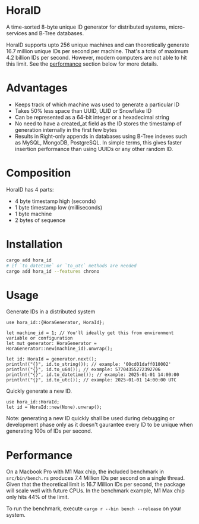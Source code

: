 # HoraID

A time-sorted 8-byte unique ID generator for distributed systems, micro-services and B-Tree databases.

HoraID supports upto 256 unique machines and can theoretically generate 16.7 million unique IDs per second per machine.
That's a total of maximum 4.2 billion IDs per second. However, modern computers are not able to hit this limit. See
the [performance](#performance) section below for more details.

# Advantages

- Keeps track of which machine was used to generate a particular ID
- Takes 50% less space than UUID, ULID or Snowflake ID
- Can be represented as a 64-bit integer or a hexadecimal string
- No need to have a created_at field as the ID stores the timestamp of generation internally in the first few bytes
- Results in Right-only appends in databases using B-Tree indexes such as MySQL, MongoDB, PostgreSQL. In simple terms,
  this gives faster insertion performance than using UUIDs or any other random ID.

# Composition

HoraID has 4 parts:

- 4 byte timestamp high (seconds)
- 1 byte timestamp low (milliseconds)
- 1 byte machine
- 2 bytes of sequence

# Installation

```bash
cargo add hora_id
# if `to_datetime` or `to_utc` methods are needed
cargo add hora_id --features chrono
```

# Usage

Generate IDs in a distributed system

```no_run
use hora_id::{HoraGenerator, HoraId};

let machine_id = 1; // You'll ideally get this from environment variable or configuration
let mut generator: HoraGenerator = HoraGenerator::new(machine_id).unwrap();

let id: HoraId = generator.next();
println!("{}", id.to_string()); // example: '00cd01daff010002'
println!("{}", id.to_u64()); // example: 57704355272392706
println!("{}", id.to_datetime()); // example: 2025-01-01 14:00:00
println!("{}", id.to_utc()); // example: 2025-01-01 14:00:00 UTC
```

Quickly generate a new ID.

```no_run
use hora_id::HoraId;
let id = HoraId::new(None).unwrap();
```

Note: generating a new ID quickly shall be used during debugging or development phase only as it doesn't gaurantee every
ID to be unique when generating 100s of IDs per second.

# Performance

On a Macbook Pro with M1 Max chip, the included benchmark in
`src/bin/bench.rs` produces 7.4 Million IDs per second on a single thread.
Given that the theoretical limit is 16.7 Million IDs per second,
the package will scale well with future CPUs.
In the benchmark example, M1 Max chip only hits 44% of the limit.

To run the benchmark, execute `cargo r --bin bench --release` on your system.